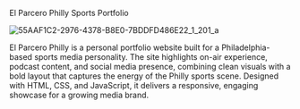 El Parcero Philly Sports Portfolio

![55AAF1C2-2976-4378-B8E0-7BDDFD486E22_1_201_a](https://github.com/user-attachments/assets/e539a910-b178-44b5-9392-d207fd34fb2c)

El Parcero Philly is a personal portfolio website built for a Philadelphia-based sports media personality. The site highlights on-air experience, podcast content, and social media presence, combining clean visuals with a bold layout that captures the energy of the Philly sports scene. Designed with HTML, CSS, and JavaScript, it delivers a responsive, engaging showcase for a growing media brand.
